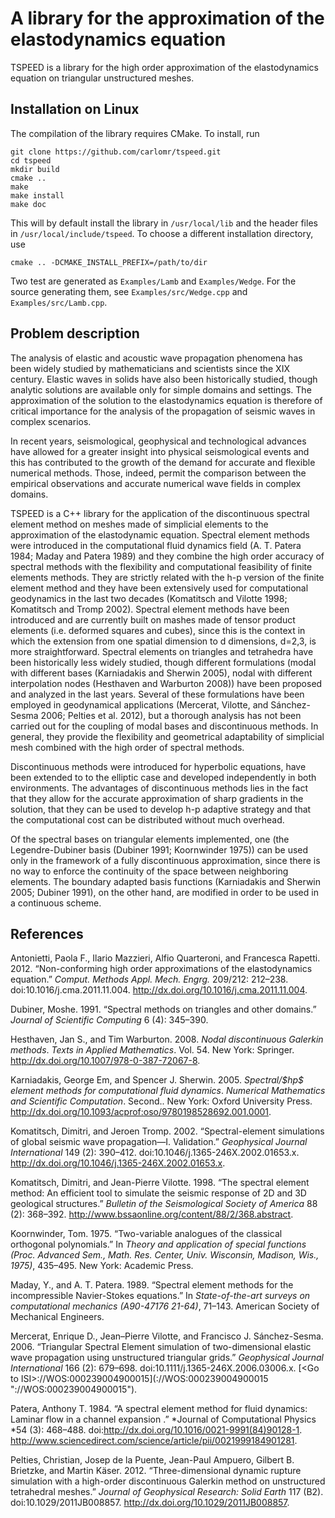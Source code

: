 A library for the approximation of the elastodynamics equation 
==============================================================

TSPEED is a library for the high order approximation of the elastodynamics equation on triangular unstructured meshes.

Installation on Linux
---------------------
The compilation of the library requires CMake. To install, run

    git clone https://github.com/carlomr/tspeed.git  
    cd tspeed  
    mkdir build  
    cmake ..  
    make
    make install  
    make doc  

This will by default install the library in `/usr/local/lib` and the header files in `/usr/local/include/tspeed`. To choose a different installation directory, use

    cmake .. -DCMAKE_INSTALL_PREFIX=/path/to/dir

Two test are generated as `Examples/Lamb` and `Examples/Wedge`. For the source generating them, see `Examples/src/Wedge.cpp` and `Examples/src/Lamb.cpp`.

Problem description
-------------------
The analysis of elastic and acoustic wave propagation phenomena has been
widely studied by mathematicians and scientists since the XIX century.
Elastic waves in solids have also been historically studied, though
analytic solutions are available only for simple domains and settings.
The approximation of the solution to the elastodynamics equation is
therefore of critical importance for the analysis of the propagation of
seismic waves in complex scenarios.

In recent years, seismological, geophysical and technological advances
have allowed for a greater insight into physical seismological events
and this has contributed to the growth of the demand for accurate and
flexible numerical methods. Those, indeed, permit the comparison between
the empirical observations and accurate numerical wave fields in complex
domains.

TSPEED is a C++ library for the
application of the discontinuous spectral element method on meshes made
of simplicial elements to the approximation of the elastodynamic
equation. Spectral element methods were introduced in the computational
fluid dynamics field (A. T. Patera 1984; Maday and Patera 1989) and they
combine the high order accuracy of spectral methods with the flexibility
and computational feasibility of finite elements methods. They are
strictly related with the h-p version of the finite element method and
they have been extensively used for computational geodynamics in the
last two decades (Komatitsch and Vilotte 1998; Komatitsch and Tromp
2002). Spectral element methods have been introduced and are currently
built on mashes made of tensor product elements (i.e. deformed squares
and cubes), since this is the context in which the extension from one
spatial dimension to d dimensions, d=2,3, is more straightforward.
Spectral elements on triangles and tetrahedra have been historically
less widely studied, though different formulations (modal with different
bases (Karniadakis and Sherwin 2005), nodal with different interpolation
nodes (Hesthaven and Warburton 2008)) have been proposed and analyzed in
the last years. Several of these formulations have been employed in
geodynamical applications (Mercerat, Vilotte, and Sánchez-Sesma 2006;
Pelties et al. 2012), but a thorough analysis has not been carried out
for the coupling of modal bases and discontinuous methods. In general,
they provide the flexibility and geometrical adaptability of simplicial
mesh combined with the high order of spectral methods.

Discontinuous methods were introduced for hyperbolic equations, have
been extended to to the elliptic case and developed independently in
both environments. The advantages of discontinuous methods lies in the
fact that they allow for the accurate approximation of sharp gradients
in the solution, that they can be used to develop h-p adaptive strategy
and that the computational cost can be distributed without much
overhead.

Of the spectral bases on triangular elements implemented, one (the
Legendre-Dubiner basis (Dubiner 1991; Koornwinder 1975)) can be used
only in the framework of a fully discontinuous approximation, since
there is no way to enforce the continuity of the space between
neighboring elements. The boundary adapted basis functions (Karniadakis
and Sherwin 2005; Dubiner 1991), on the other hand, are modified in
order to be used in a continuous scheme. 

References
----------
Antonietti, Paola F., Ilario Mazzieri, Alfio Quarteroni, and Francesca
Rapetti. 2012. “Non-conforming high order approximations of the
elastodynamics equation.” *Comput. Methods Appl. Mech. Engrg.* 209/212:
212–238. doi:10.1016/j.cma.2011.11.004.
<http://dx.doi.org/10.1016/j.cma.2011.11.004>.

Dubiner, Moshe. 1991. “Spectral methods on triangles and other domains.”
*Journal of Scientific Computing* 6 (4): 345–390.

Hesthaven, Jan S., and Tim Warburton. 2008. *Nodal discontinuous
Galerkin methods*. *Texts in Applied Mathematics*. Vol. 54. New York:
Springer. <http://dx.doi.org/10.1007/978-0-387-72067-8>.

Karniadakis, George Em, and Spencer J. Sherwin. 2005. *Spectral/\$hp\$
element methods for computational fluid dynamics*. *Numerical
Mathematics and Scientific Computation*. Second.. New York: Oxford
University Press.
<http://dx.doi.org/10.1093/acprof:oso/9780198528692.001.0001>.

Komatitsch, Dimitri, and Jeroen Tromp. 2002. “Spectral-element
simulations of global seismic wave propagation—I. Validation.”
*Geophysical Journal International* 149 (2): 390–412.
doi:10.1046/j.1365-246X.2002.01653.x.
<http://dx.doi.org/10.1046/j.1365-246X.2002.01653.x>.

Komatitsch, Dimitri, and Jean-Pierre Vilotte. 1998. “The spectral
element method: An efficient tool to simulate the seismic response of 2D
and 3D geological structures.” *Bulletin of the Seismological Society of
America* 88 (2): 368–392.
<http://www.bssaonline.org/content/88/2/368.abstract>.

Koornwinder, Tom. 1975. “Two-variable analogues of the classical
orthogonal polynomials.” In *Theory and application of special functions
(Proc. Advanced Sem., Math. Res. Center, Univ. Wisconsin, Madison, Wis.,
1975)*, 435–495. New York: Academic Press.

Maday, Y., and A. T. Patera. 1989. “Spectral element methods for the
incompressible Navier-Stokes equations.” In *State-of-the-art surveys on
computational mechanics (A90-47176 21-64)*, 71–143. American Society of
Mechanical Engineers.

Mercerat, Enrique D., Jean–Pierre Vilotte, and Francisco J.
Sánchez-Sesma. 2006. “Triangular Spectral Element simulation of
two-dimensional elastic wave propagation using unstructured triangular
grids.” *Geophysical Journal International* 166 (2): 679–698.
doi:10.1111/j.1365-246X.2006.03006.x. [\<Go to
ISI\>://WOS:000239004900015](<Go to ISI>://WOS:000239004900015 "<Go to ISI>://WOS:000239004900015").

Patera, Anthony T. 1984. “A spectral element method for fluid dynamics:
Laminar flow in a channel expansion .” *Journal of Computational Physics
*54 (3): 468–488. doi:http://dx.doi.org/10.1016/0021-9991(84)90128-1.
<http://www.sciencedirect.com/science/article/pii/0021999184901281>.

Pelties, Christian, Josep de la Puente, Jean-Paul Ampuero, Gilbert B.
Brietzke, and Martin Käser. 2012. “Three-dimensional dynamic rupture
simulation with a high-order discontinuous Galerkin method on
unstructured tetrahedral meshes.” *Journal of Geophysical Research:
Solid Earth* 117 (B2). doi:10.1029/2011JB008857.
<http://dx.doi.org/10.1029/2011JB008857>.



